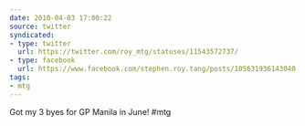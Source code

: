 ```yaml
---
date: 2010-04-03 17:00:22
source: twitter
syndicated:
- type: twitter
  url: https://twitter.com/roy_mtg/statuses/11543572737/
- type: facebook
  url: https://www.facebook.com/stephen.roy.tang/posts/105631936143040
tags:
- mtg
---
```


Got my 3 byes for GP Manila in June! #mtg